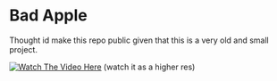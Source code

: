 # Bad Apple

Thought id make this repo public given that this is a very old and small project.

[![Watch The Video Here](https://github.com/Kazedaa/badapple/thumbnail.png)](https://www.youtube.com/watch?v=rlXyvbYyVXU&list=LL)
(watch it as a higher res)

